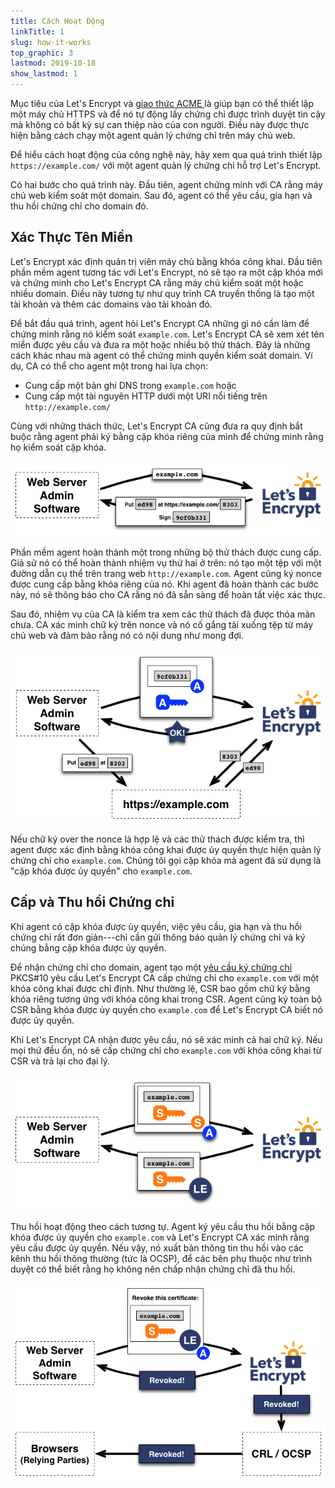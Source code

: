 ```yaml
---
title: Cách Hoạt Động
linkTitle: 1
slug: how-it-works
top_graphic: 3
lastmod: 2019-10-18
show_lastmod: 1
---
```



Mục tiêu của Let's Encrypt và [ giao thức ACME ](https://tools.ietf.org/html/rfc8555) là giúp bạn có thể thiết lập một máy chủ HTTPS và để nó tự động lấy chứng chỉ được trình duyệt tin cậy mà không có bất kỳ sự can thiệp nào của con người.  Điều này được thực hiện bằng cách chạy một agent quản lý chứng chỉ trên máy chủ web.

Để hiểu cách hoạt động của công nghệ này, hãy xem qua quá trình thiết lập `https://example.com/` với một agent quản lý chứng chỉ hỗ trợ Let's Encrypt.

Có hai bước cho quá trình này.  Đầu tiên, agent chứng minh với CA rằng máy chủ web kiểm soát một domain.  Sau đó, agent có thể yêu cầu, gia hạn và thu hồi chứng chỉ cho domain đó.

## Xác Thực Tên Miền

Let's Encrypt xác định quản trị viên máy chủ bằng khóa công khai.  Đầu tiên phần mềm agent tương tác với Let's Encrypt, nó sẽ tạo ra một cặp khóa mới và chứng minh cho Let's Encrypt CA rằng máy chủ kiểm soát một hoặc nhiều domain.  Điều này tương tự như quy trình CA truyền thống là tạo một tài khoản và thêm các domains vào tài khoản đó.

Để bắt đầu quá trình, agent hỏi Let's Encrypt CA những gì nó cần làm để chứng minh rằng nó kiểm soát `example.com`.  Let's Encrypt CA sẽ xem xét tên miền được yêu cầu và đưa ra một hoặc nhiều bộ thử thách.   Đây là những cách khác nhau mà agent có thể chứng minh quyền kiểm soát domain.  Ví dụ, CA có thể cho agent một trong hai lựa chọn:

* Cung cấp một bản ghi DNS trong `example.com` hoặc
* Cung cấp một tài nguyên HTTP dưới một URI nổi tiếng trên `http://example.com/`

Cùng với những thách thức, Let's Encrypt CA cũng đưa ra quy định bắt buộc rằng agent phải ký bằng cặp khóa riêng của mình để chứng minh rằng họ kiểm soát cặp khóa.

<div class="howitworks-figure">
<img alt="Yêu cầu thử thách để xác thực example.com"
     src="/images/howitworks_challenge.png"/>
</div>

Phần mềm agent hoàn thành một trong những bộ thử thách được cung cấp.   Giả sử nó có thể hoàn thành nhiệm vụ thứ hai ở trên: nó tạo một tệp với một đường dẫn cụ thể trên trang web `http://example.com`.  Agent cũng ký nonce được cung cấp bằng khóa riêng của nó.  Khi agent đã hoàn thành các bước này, nó sẽ thông báo cho CA rằng nó đã sẵn sàng để hoàn tất việc xác thực.

Sau đó, nhiệm vụ của CA là kiểm tra xem các thử thách đã được thỏa mãn chưa.  CA xác minh chữ ký trên nonce và nó cố gắng tải xuống tệp từ máy chủ web và đảm bảo rằng nó có nội dung như mong đợi.

<div class="howitworks-figure">
<img alt="Yêu cầu ủy quyền để hành động cho example.com"
     src="/images/howitworks_authorization.png"/>
</div>

Nếu chữ ký over the nonce là hợp lệ và các thử thách được kiểm tra, thì agent được xác định bằng khóa công khai được ủy quyền thực hiện quản lý chứng chỉ cho `example.com`.  Chúng tôi gọi cặp khóa mà agent đã sử dụng là "cặp khóa được ủy quyền" cho `example.com`.


## Cấp và Thu hồi Chứng chỉ

Khi agent có cặp khóa được ủy quyền, việc yêu cầu, gia hạn và thu hồi chứng chỉ rất đơn giản---chỉ cần gửi thông báo quản lý chứng chỉ và ký chúng bằng cặp khóa được ủy quyền.

Để nhận chứng chỉ cho domain, agent tạo một [yêu cầu ký chứng chỉ](https://tools.ietf.org/html/rfc2986) PKCS#10 yêu cầu Let's Encrypt CA cấp chứng chỉ cho `example.com` với một khóa công khai được chỉ định.  Như thường lệ, CSR bao gồm chữ ký bằng khóa riêng tương ứng với khóa công khai trong CSR.  Agent cũng ký toàn bộ CSR bằng khóa được ủy quyền cho `example.com` để Let's Encrypt CA biết nó được ủy quyền.

Khi Let's Encrypt CA nhận được yêu cầu, nó sẽ xác minh cả hai chữ ký.  Nếu mọi thứ đều ổn, nó sẽ cấp chứng chỉ cho `example.com` với khóa công khai từ CSR và trả lại cho đại lý.

<div class="howitworks-figure">
<img alt="Yêu cầu một chứng nhận cho example.com"
     src="/images/howitworks_certificate.png"/>
</div>

Thu hồi hoạt động theo cách tương tự.  Agent ký yêu cầu thu hồi bằng cặp khóa được ủy quyền cho `example.com` và Let's Encrypt CA xác minh rằng yêu cầu được ủy quyền.  Nếu vậy, nó xuất bản thông tin thu hồi vào các kênh thu hồi thông thường (tức là OCSP), để các bên phụ thuộc như trình duyệt có thể biết rằng họ không nên chấp nhận chứng chỉ đã thu hồi.

<div class="howitworks-figure">
<img alt="Yêu cầu thu hồi một chứng nhận cho example.com"
     src="/images/howitworks_revocation.png"/>
</div>



